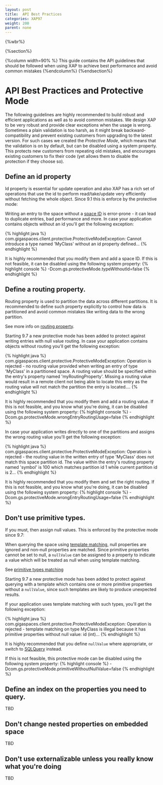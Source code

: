 ```yaml
---
layout: post
title:  API Best Practices
categories: XAP97
weight: 200
parent: none
---
```


{%wbr%}

{%section%}

{%column width=90% %}
This guide contains the API guidelines that should be followed when using XAP to achieve best performance and avoid common mistakes
{%endcolumn%}
{%endsection%}

# API Best Practices and Protective Mode

The following guidelines are highly recommended to build robust and efficient applications as well as to avoid common mistakes. 
We design XAP to be very robust and provide clear exceptions when the usage is wrong. 
Sometimes a plain validation is too harsh, as it might break backward-compatibility and prevent existing customers from upgrading to the latest version. 
For such cases we created the *Protective Mode*, which means that the validation is on by default, but can be disabled using a system property. This protects new customers from repeating old mistakes, and encourages existing customers to fix their code (yet allows them to disable the protection if they choose so).

## Define an id property 

Id property is essential for update operation and also XAP has a rich set of operations that use the id to perform read/take/update very efficiently without fetching the whole object. 
Since 9.1 this is enforce by the protective mode:

Writing an entry to the space without a [space ID]({%latestjavaurl%}/query-by-id.html) is error-prone - it can lead to duplicate entries, bad performance and more. 
In case your application contains objects without an id you'll get the following exception:

{% highlight java %}
com.gigaspaces.client.protective.ProtectiveModeException: Cannot introduce a type named 'MyClass' without an id property defined...
{% endhighlight %}


It is highly recommended that you modify them and add a space ID.
If this is not feasible, it can be disabled using the following system property: 
{% highlight console %}
-Dcom.gs.protectiveMode.typeWithoutId=false
{% endhighlight %}


## Define a routing property.

Routing property is used to partition the data across different partitions.
It is recommended to define such property explicitly to control how data is partitioned and avoid common mistakes like writing data to the wrong partition.

See more info on [routing property]({%latestjavaurl%}/routing-in-partitioned-spaces.html).

Starting 9.7 a new protective mode has been added to protect against writing entries with null value routing.
In case your application contains objects without routing you'll get the following exception:

{% highlight java %}
com.gigaspaces.client.protective.ProtectiveModeException: Operation is rejected - no routing value provided when writing an entry of type 'MyClass' in a partitioned space. A routing value should be specified within the entry's property named 'myRoutingProperty'. Missing a routing value would result in a remote client not being able to locate this entry as the routing value will not match the partition the entry is located.... 
{% endhighlight %}

It is highly recommended that you modify them and add a routing value.
If this is not feasible, and you know what you're doing, it can be disabled using the following system property:
{% highlight console %}
-Dcom.gs.protectiveMode.wrongEntryRoutingUsage=false
{% endhighlight %}

In case your application writes directly to one of the partitions and assigns the wrong routing value you'll get the following exception:

{% highlight java %}
com.gigaspaces.client.protective.ProtectiveModeException: Operation is rejected - the routing value in the written entry of type 'MyClass' does not match this space partition id. The value within the entry's routing property named 'symbol' is 100 which matches partition id 1 while current partition id is 2...
{% endhighlight %}

It is highly recommended that you modify them and set the right routing.
If this is not feasible, and you know what you're doing, it can be disabled using the following system property: 
{% highlight console %}
-Dcom.gs.protectiveMode.wrongEntryRoutingUsage=false
{% endhighlight %}


## Don't use primitive types. 

If you must, then assign null values.
This is enforced by the protective mode since 9.7:

When querying the space using [template matching]({%latestjavaurl%}/query-template-matching.html), null properties are ignored and non-null properties are matched. Since primitive properties cannot be set to null, a `nullValue` can be assigned to a property to indicate a value which will be treated as null when using template matching. 

See [primitive types matching]({%latestjavaurl%}/query-template-matching.html#primitive-types)

Starting 9.7 a new protective mode has been added to protect against querying with a template which contains one or more primitive properties without a `nullValue`, since such templates are likely to produce unexpected results. 

If your application uses template matching with such types, you'll get the following exception:

{% highlight java %}
com.gigaspaces.client.protective.ProtectiveModeException: Operation is rejected - template matching on type MyClass is illegal because it has primitive properties without null value: id (int)...
{% endhighlight %}


It is highly recommended that you define `nullValue` where appropriate, or switch to [SQLQuery]({%latestjavaurl%}/sqlquery.html) instead. 

If this is not feasible, this protective mode can be disabled using the following system property: 
{% highlight console %}
-Dcom.gs.protectiveMode.primitiveWithoutNullValue=false
{% endhighlight %}



## Define an index on the properties you need to query. 

TBD

## Don't change nested properties on embedded space

TBD

## Don't use externalizable unless you really know what you're doing 

TBD

